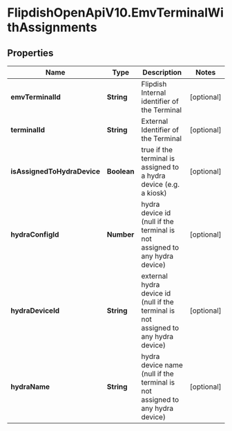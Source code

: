 # FlipdishOpenApiV10.EmvTerminalWithAssignments

## Properties
Name | Type | Description | Notes
------------ | ------------- | ------------- | -------------
**emvTerminalId** | **String** | Flipdish Internal identifier of the Terminal | [optional] 
**terminalId** | **String** | External Identifier of the Terminal | [optional] 
**isAssignedToHydraDevice** | **Boolean** | true if the terminal is assigned to a hydra device (e.g. a kiosk) | [optional] 
**hydraConfigId** | **Number** | hydra device id (null if the terminal is not assigned to any hydra device) | [optional] 
**hydraDeviceId** | **String** | external hydra device id (null if the terminal is not assigned to any hydra device) | [optional] 
**hydraName** | **String** | hydra device name (null if the terminal is not assigned to any hydra device) | [optional] 


